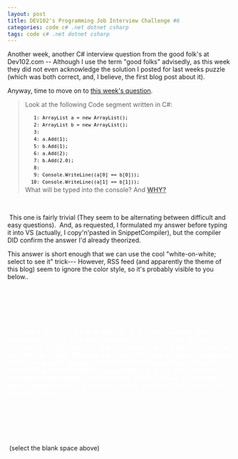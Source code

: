 ```yaml
---
layout: post
title: DEV102's Programming Job Interview Challenge #6 
categories: code c# .net dotnet csharp
tags: code c# .net dotnet csharp
---
```


  <p>Another week, another C# interview question from the good folk's at Dev102.com -- Although I use the term "good folks" advisedly, as this week they did not even acknowledge the solution I posted for last weeks puzzle (which was both correct, and, I believe, the first blog post about it).</p>

<p>Anyway, time to move on to <a href="http://www.dev102.com/2008/06/02/a-programming-job-interview-challenge-6-c-games/">this week's question</a>. </p>

<blockquote>
<p>Look at the following Code segment written in C#:</p>
<div>
<div style="border-style:none;padding:0px;overflow:visible;font-size:8pt;width:100%;color:black;line-height:12pt;">
<pre style="border-style:none;margin:0em;padding:0px;overflow:visible;font-size:8pt;width:100%;color:black;line-height:12pt;"><span>   1:</span> ArrayList a = <span>new</span> ArrayList();</pre>
<pre style="border-style:none;margin:0em;padding:0px;overflow:visible;font-size:8pt;width:100%;color:black;line-height:12pt;"><span>   2:</span> ArrayList b = <span>new</span> ArrayList();</pre>
<pre style="border-style:none;margin:0em;padding:0px;overflow:visible;font-size:8pt;width:100%;color:black;line-height:12pt;"><span>   3:</span></pre>
<pre style="border-style:none;margin:0em;padding:0px;overflow:visible;font-size:8pt;width:100%;color:black;line-height:12pt;"><span>   4:</span> a.Add(1);</pre>
<pre style="border-style:none;margin:0em;padding:0px;overflow:visible;font-size:8pt;width:100%;color:black;line-height:12pt;"><span>   5:</span> b.Add(1);</pre>
<pre style="border-style:none;margin:0em;padding:0px;overflow:visible;font-size:8pt;width:100%;color:black;line-height:12pt;"><span>   6:</span> a.Add(2);</pre>
<pre style="border-style:none;margin:0em;padding:0px;overflow:visible;font-size:8pt;width:100%;color:black;line-height:12pt;"><span>   7:</span> b.Add(2.0);</pre>
<pre style="border-style:none;margin:0em;padding:0px;overflow:visible;font-size:8pt;width:100%;color:black;line-height:12pt;"><span>   8:</span></pre>
<pre style="border-style:none;margin:0em;padding:0px;overflow:visible;font-size:8pt;width:100%;color:black;line-height:12pt;"><span>   9:</span> Console.WriteLine((a[0] == b[0]));</pre>
<pre style="border-style:none;margin:0em;padding:0px;overflow:visible;font-size:8pt;width:100%;color:black;line-height:12pt;"><span>  10:</span> Console.WriteLine((a[1] == b[1]));</pre>
</div>
</div>
What will be typed into the console? And <b><span style="text-decoration:underline;">WHY?</span></b></blockquote>

<p> </p>

<p> This one is fairly trivial (They seem to be alternating between difficult and easy questions).  And, as requested, I formulated my answer before typing it into VS (actually, I copy'n'pasted in SnippetCompiler), but the compiler DID confirm the answer I'd already theorized.</p>
<p>This answer is short enough that we can use the cool "white-on-white; select to see it" trick--- However, RSS feed (and apparently the theme of this blog) seem to ignore the color style, so it's probably visible to you below.. </p>

<p> </p>
<p> </p>
<p> </p>
<div style="color:white;">
<p>ArrayList is deep-down, just an object[].  To store an valuetype, like an int or float, in an ArrayList, that value would first have to be boxed.  Each valuetype is boxed separately, in distinct objects, even if they do happen to have the same value. When we get to the WriteLines, we are just performing (object) == (object) (actually, Object.ReferenceEquals(object1, object2); )  ReferenceEquals knows nothing about unboxing.  It just asks, "Are these two references pointing to the exact same object?".  For any two boxed objects, regardless of their value, the answer would be "No".  Hence, both lines print "False".</p>
</div>
<p> </p>
<p> </p>
<p> </p>

<p> (select the blank space above)</p>
<br />